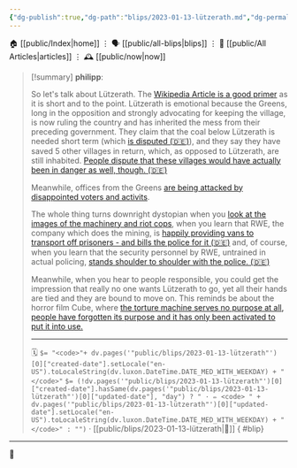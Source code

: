 ```yaml
---
{"dg-publish":true,"dg-path":"blips/2023-01-13-lützerath.md","dg-permalink":"2023/01/13/lützerath/","permalink":"/2023/01/13/lützerath/","title":"philipp @ 2023-01-13"}
---
```



<div class="transclusion internal-embed is-loaded"><div class="markdown-embed">




🏠 [[public/Index\|home]]  ⋮ 🗣️ [[public/all-blips\|blips]] ⋮  📝 [[public/All Articles\|articles]]  ⋮ 🕰️ [[public/now\|now]]


</div></div>


> [!summary] **philipp**:
>
> So let's talk about Lützerath. The [Wikipedia Article is a good primer](https://en.wikipedia.org/wiki/L%C3%BCtzerath) as it is short and to the point. Lützerath is emotional because the Greens, long in the opposition and strongly advocating for keeping the village, is now ruling the country and has inherited the mess from their preceding government. They claim that the coal below Lützerath is needed short term (which [is disputed (🇩🇪)](https://www.spiegel.de/wissenschaft/luetzerath-wird-die-kohle-fuer-den-klimaschutz-und-die-energiesicherheit-benoetigt-a-2dfa9a9c-030d-4ecb-afe2-559ec8dcfe65)), and they say they have saved 5 other villages in return, which, as opposed to Lützerath, are still inhabited. [People dispute that these villages would have actually been in danger as well, though. (🇩🇪)](https://www.spiegel.de/wirtschaft/soziales/kohleausstieg-wirtschaftsministerium-hielt-brisante-studie-unter-verschluss-a-ad86aec0-5f29-4cf4-a005-0c9369ec5bcb)
>
> Meanwhile, offices from the Greens [are being attacked by disappointed voters and activits](https://www.welt.de/politik/deutschland/article243167405/Raeumung-in-Luetzerath-Attacken-auf-Gruenen-Bueros-Schmierereien-deuten-auf-Zusammenhang-hin.html).
>
> The whole thing turns downright dystopian when you [look at the images of the machinery and riot cops](https://mobile.twitter.com/Luisamneubauer/status/1613287310224949254), when you learn that RWE, the company which does the mining, is [happily providing vans to transport off prisoners - and bills the police for it (🇩🇪)](https://twitter.com/akm0803/status/1613196964685926400?cxt=HHwWgMC-jfSFneMsAAAA) and, of course, when you learn that the security personnel by RWE, untrained in actual policing, [stands shoulder to shoulder with the police. (🇩🇪)](https://taz.de/Pressegewerkschafter-ueber-Luetzerath/!5905115/)
>
> Meanwhile, when you hear to people responsible, you could get the impression that really no one wants Lützerath to go, yet all their hands are tied and they are bound to move on. This reminds be about the horror film Cube, where [the torture machine serves no purpose at all, people have forgotten its purpose and it has only been activated to put it into use.](<https://en.wikipedia.org/wiki/Cube_(1997_film)>)
> - - -
>
> 🗓️ `$= "<code>"+ dv.pages('"public/blips/2023-01-13-lützerath"')[0]["created-date"].setLocale("en-US").toLocaleString(dv.luxon.DateTime.DATE_MED_WITH_WEEKDAY) + "</code>"` `$= (!dv.pages('"public/blips/2023-01-13-lützerath"')[0]["created-date"].hasSame(dv.pages('"public/blips/2023-01-13-lützerath"')[0]["updated-date"], "day") ? " · ✏️ <code> " + dv.pages('"public/blips/2023-01-13-lützerath"')[0]["updated-date"].setLocale("en-US").toLocaleString(dv.luxon.DateTime.DATE_MED_WITH_WEEKDAY) + "</code>" : "")`  · [[public/blips/2023-01-13-lützerath\|🔗]]
{ #blip}


- - -

 👾
